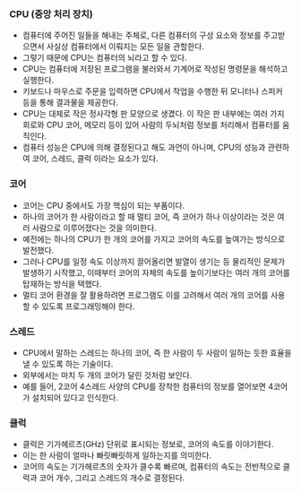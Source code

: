 ### CPU (중앙 처리 장치)

-   컴퓨터에 주어진 일들을 해내는 주체로, 다른 컴퓨터의 구성 요소와 정보를 주고받으면서 사실상 컴퓨터에서 이뤄지는 모든 일을 관할한다.
-   그렇기 때문에 CPU는 컴퓨터의 뇌라고 할 수 있다.
-   CPU는 컴퓨터에 저장된 프로그램을 불러와서 기계어로 작성된 명령문을 해석하고 실행한다.
-   키보드나 마우스로 주문을 입력하면 CPU에서 작업을 수행한 뒤 모니터나 스피커 등을 통해 결과물을 제공한다.
-   CPU는 대체로 작은 정사각형 판 모양으로 생겼다. 이 작은 판 내부에는 여러 가지 회로와 CPU 코어, 메모리 등이 있어 사람의 두뇌처럼 정보를 처리해서 컴퓨터를 움직인다.
-   컴퓨터 성능은 CPU에 의해 결정된다고 해도 과언이 아니며, CPU의 성능과 관련하여 코어, 스레드, 클럭 이라는 요소가 있다.

### 코어

-   코어는 CPU 중에서도 가장 핵심이 되는 부품이다.
-   하나의 코어가 한 사람이라고 할 때 멀티 코어, 즉 코어가 하나 이상이라는 것은 여러 사람으로 이루어졌다는 것을 의미한다.
-   예전에는 하나의 CPU가 한 개의 코어를 가지고 코어의 속도를 높여가는 방식으로 발전했다.
-   그러나 CPU를 일정 속도 이상까지 끌어올리면 발열이 생기는 등 물리적인 문제가 발생하기 시작했고, 이때부터 코어의 자체의 속도를 높이기보다는 여러 개의 코어를 탑재하는 방식을 택했다.
-   멀티 코어 환경을 잘 활용하려면 프로그램도 이를 고려해서 여러 개의 코어를 사용할 수 있도록 프로그래밍해야 한다.

### 스레드

-   CPU에서 말하는 스레드는 하나의 코어, 즉 한 사람이 두 사람이 일하는 듯한 효율을 낼 수 있도록 하는 기술이다.
-   외부에서는 마치 두 개의 코어가 달린 것처럼 보인다.
-   예를 들어, 2코어 4스레드 사양의 CPU를 장착한 컴퓨터의 정보를 열어보면 4코어가 설치되어 있다고 인식한다.

### 클럭

-   클럭은 기가헤르츠(GHz) 단위로 표시되는 정보로, 코어의 속도를 이야기한다.
-   이는 한 사람이 얼마나 빠릿빠릿하게 일하는지를 의미한다.
-   코어의 속도는 기가헤르츠의 숫자가 클수록 빠르며, 컴퓨터의 속도는 전반적으로 클럭과 코어 개수, 그리고 스레드의 개수로 결정된다.
